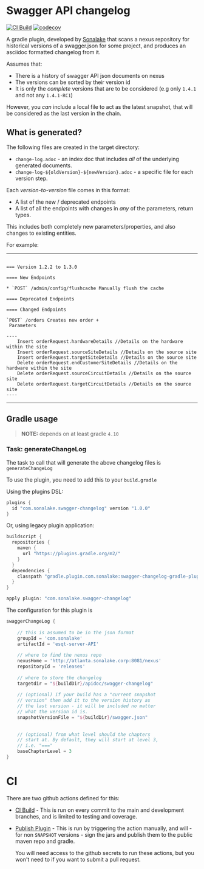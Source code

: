 # Swagger API changelog

[![CI Build](https://github.com/sonalake/swagger-changelog-gradle-plugin/workflows/CI%20Build/badge.svg)](https://github.com/sonalake/swagger-changelog-gradle-plugin)
[![codecov](https://codecov.io/gh/sonalake/swagger-changelog-gradle-plugin/branch/master/graph/badge.svg)](https://codecov.io/gh/sonalake/swagger-changelog-gradle-plugin)

A gradle plugin, developed by [Sonalake](https://sonalake.com) that scans a nexus repository 
for historical versions of a swagger.json for some project, and produces an asciidoc formatted
changelog from it.

Assumes that:

- There is a history of swagger API json documents on nexus
- The versions can be sorted by their version id
- It is only the *complete* versions that are to be considered (e.g only `1.4.1` and not any `1.4.1-RC1`)

However, you _can_ include a local file to act as the latest snapshot, that will 
be considered as the last version in the chain.


## What is generated?

The following files are created in the target directory:

 - `change-log.adoc` - an index doc that includes _all_ of the underlying generated documents.
 - `change-log-${oldVersion}-${newVersion}.adoc` - a specific file for each version step.
 
 Each _version-to-version_ file comes in this format:
 
 - A list of the new / deprecated endpoints
 - A list of all the endpoints with changes in _any_ of the parameters, return types. 
 
This includes both completely new parameters/properties, and also changes to existing entities.
 
For example:  

---

```asciidoc
 
=== Version 1.2.2 to 1.3.0

==== New Endpoints

* `POST` /admin/config/flushcache Manually flush the cache

==== Deprecated Endpoints

==== Changed Endpoints

`POST` /orders Creates new order +
 Parameters

----
    Insert orderRequest.hardwareDetails //Details on the hardware within the site
    Insert orderRequest.sourceSiteDetails //Details on the source site
    Insert orderRequest.targetSiteDetails //Details on the source site
    Delete orderRequest.endCustomerSiteDetails //Details on the hardware within the site
    Delete orderRequest.sourceCircuitDetails //Details on the source site
    Delete orderRequest.targetCircuitDetails //Details on the source site
----

```
---

## Gradle usage

> **NOTE:** depends on at least gradle `4.10`

### Task: generateChangeLog

The task to call that will generate the above changelog files is `generateChangeLog`


To use the plugin, you need to add this to your `build.gradle`

Using the plugins DSL:
```groovy
plugins {
  id "com.sonalake.swagger-changelog" version "1.0.0"
}
```

Or, using legacy plugin application:
```groovy
buildscript {
  repositories {
    maven {
      url "https://plugins.gradle.org/m2/"
    }
  }
  dependencies {
    classpath "gradle.plugin.com.sonalake:swagger-changelog-gradle-plugin:1.0.0"
  }
}

apply plugin: "com.sonalake.swagger-changelog"
```


The configuration for this plugin is
```groovy
swaggerChangeLog {
   
    // this is assumed to be in the json format
    groupId = 'com.sonalake'
    artifactId = 'esqt-server-API'
    
    // where to find the nexus repo
    nexusHome = 'http://atlanta.sonalake.corp:8081/nexus'
    repositoryId = 'releases'
    
    // where to store the changelog
    targetdir = "${buildDir}/apidoc/swagger-changelog"
    
    // (optional) if your build has a "current snapshot 
    // version" then add it to the version history as 
    // the last version - it will be included no matter
    // what the version id is.
    snapshotVersionFile = "${buildDir}/swagger.json"
    
    
    // (optional) from what level should the chapters 
    // start at. By default, they will start at level 3, 
    // i.e. "==="
    baseChapterLevel = 3    
}

```

# CI

There are two github actions defined for this:

- [CI Build](https://github.com/sonalake/swagger-changelog-gradle-plugin/actions?query=workflow%3A%22CI+Build%22) - 
    This is run on every commit to the main and development branches, and is limited to testing and coverage.
- [Publish Plugin](https://github.com/sonalake/swagger-changelog-gradle-plugin/actions?query=workflow%3A%22Publish+Plugin%22) - 
    This is run by triggering the action manually, and will - for non `SNAPSHOT` versions - sign the jars and 
    publish them to the public maven repo and gradle.
    
    You will need access to the github secrets to run these actions, but you won't need 
    to if you want to submit a pull request.
